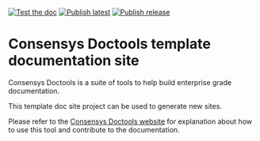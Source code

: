 [![Test the doc](https://github.com/ConsenSys/doctools.template-site/actions/workflows/tests.yml/badge.svg)](https://github.com/ConsenSys/doctools.template-site/actions/workflows/tests.yml)
[![Publish latest](https://github.com/ConsenSys/doctools.template-site/actions/workflows/latest_publish.yml/badge.svg)](https://consensys.net/docs/doctools/en/latest/)
[![Publish release](https://github.com/ConsenSys/doctools.template-site/actions/workflows/release_publish.yml/badge.svg)](https://consensys.net/docs/doctools/en/stable/)

# Consensys Doctools template documentation site

Consensys Doctools is a suite of tools to help build enterprise grade documentation.

This template doc site project can be used to generate new sites.

Please refer to the [Consensys Doctools website] for explanation about
how to use this tool and contribute to the documentation.

[Consensys Doctools wiki]: https://github.com/Consensys/doctools.template-site/wiki
[Consensys Doctools website]: https://consensys.net/docs/doctools/en/latest/
